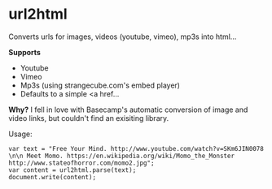 url2html
========

Converts urls for images, videos (youtube, vimeo), mp3s into html... 

**Supports**
- Youtube
- Vimeo
- Mp3s (using strangecube.com's embed player)
- Defaults to a simple <a href...

**Why?** 
I fell in love with Basecamp's automatic conversion of image and video links, but couldn't find an exisiting library.  

Usage:

    var text = "Free Your Mind. http://www.youtube.com/watch?v=SKm6JIN0078 \n\n Meet Momo. https://en.wikipedia.org/wiki/Momo_the_Monster http://www.stateofhorror.com/momo2.jpg"; 
    var content = url2html.parse(text);
	document.write(content);
  
